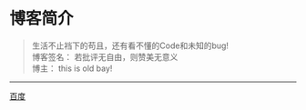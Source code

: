 # 博客简介
> 生活不止裆下的苟且，还有看不懂的Code和未知的bug!<br>
> 博客签名： 若批评无自由，则赞美无意义<br>
> 博主： this is old bay!<br>
***
[百度](http://baidu.com)
